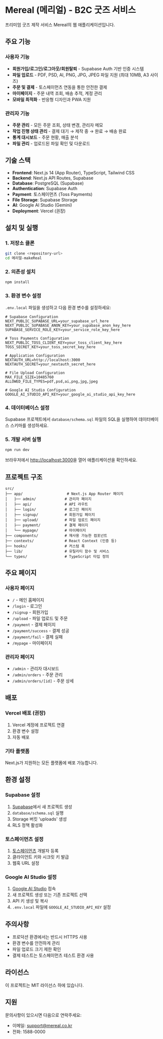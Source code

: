 # Mereal (메리얼) - B2C 굿즈 서비스

프리미엄 굿즈 제작 서비스 Mereal의 웹 애플리케이션입니다.

## 주요 기능

### 사용자 기능
- **회원가입/로그인/로그아웃/회원탈퇴** - Supabase Auth 기반 인증 시스템
- **파일 업로드** - PDF, PSD, AI, PNG, JPG, JPEG 파일 지원 (최대 10MB, A3 사이즈)
- **주문 및 결제** - 토스페이먼츠 연동을 통한 안전한 결제
- **마이페이지** - 주문 내역 조회, 배송 추적, 계정 관리
- **모바일 최적화** - 반응형 디자인과 PWA 지원

### 관리자 기능
- **주문 관리** - 모든 주문 조회, 상태 변경, 관리자 메모
- **작업 진행 상태 관리** - 결제 대기 → 제작 중 → 완료 → 배송 완료
- **통계 대시보드** - 주문 현황, 매출 분석
- **파일 관리** - 업로드된 파일 확인 및 다운로드

## 기술 스택

- **Frontend**: Next.js 14 (App Router), TypeScript, Tailwind CSS
- **Backend**: Next.js API Routes, Supabase
- **Database**: PostgreSQL (Supabase)
- **Authentication**: Supabase Auth
- **Payment**: 토스페이먼츠 (Toss Payments)
- **File Storage**: Supabase Storage
- **AI**: Google AI Studio (Gemini)
- **Deployment**: Vercel (권장)

## 설치 및 실행

### 1. 저장소 클론
```bash
git clone <repository-url>
cd 메리얼-makeReal
```

### 2. 의존성 설치
```bash
npm install
```

### 3. 환경 변수 설정
`.env.local` 파일을 생성하고 다음 환경 변수를 설정하세요:

```env
# Supabase Configuration
NEXT_PUBLIC_SUPABASE_URL=your_supabase_url_here
NEXT_PUBLIC_SUPABASE_ANON_KEY=your_supabase_anon_key_here
SUPABASE_SERVICE_ROLE_KEY=your_service_role_key_here

# Toss Payments Configuration
NEXT_PUBLIC_TOSS_CLIENT_KEY=your_toss_client_key_here
TOSS_SECRET_KEY=your_toss_secret_key_here

# Application Configuration
NEXTAUTH_URL=http://localhost:3000
NEXTAUTH_SECRET=your_nextauth_secret_here

# File Upload Configuration
MAX_FILE_SIZE=10485760
ALLOWED_FILE_TYPES=pdf,psd,ai,png,jpg,jpeg

# Google AI Studio Configuration
GOOGLE_AI_STUDIO_API_KEY=your_google_ai_studio_api_key_here
```

### 4. 데이터베이스 설정
Supabase 프로젝트에서 `database/schema.sql` 파일의 SQL을 실행하여 데이터베이스 스키마를 생성하세요.

### 5. 개발 서버 실행
```bash
npm run dev
```

브라우저에서 [http://localhost:3000](http://localhost:3000)을 열어 애플리케이션을 확인하세요.

## 프로젝트 구조

```
src/
├── app/                    # Next.js App Router 페이지
│   ├── admin/             # 관리자 페이지
│   ├── api/               # API 라우트
│   ├── login/             # 로그인 페이지
│   ├── signup/            # 회원가입 페이지
│   ├── upload/            # 파일 업로드 페이지
│   ├── payment/           # 결제 페이지
│   └── mypage/            # 마이페이지
├── components/            # 재사용 가능한 컴포넌트
├── contexts/              # React Context (인증 등)
├── hooks/                 # 커스텀 훅
├── lib/                   # 유틸리티 함수 및 서비스
└── types/                 # TypeScript 타입 정의
```

## 주요 페이지

### 사용자 페이지
- `/` - 메인 홈페이지
- `/login` - 로그인
- `/signup` - 회원가입
- `/upload` - 파일 업로드 및 주문
- `/payment` - 결제 페이지
- `/payment/success` - 결제 성공
- `/payment/fail` - 결제 실패
- `/mypage` - 마이페이지

### 관리자 페이지
- `/admin` - 관리자 대시보드
- `/admin/orders` - 주문 관리
- `/admin/orders/[id]` - 주문 상세

## 배포

### Vercel 배포 (권장)
1. Vercel 계정에 프로젝트 연결
2. 환경 변수 설정
3. 자동 배포

### 기타 플랫폼
Next.js가 지원하는 모든 플랫폼에 배포 가능합니다.

## 환경 설정

### Supabase 설정
1. [Supabase](https://supabase.com)에서 새 프로젝트 생성
2. `database/schema.sql` 실행
3. Storage 버킷 'uploads' 생성
4. RLS 정책 활성화

### 토스페이먼츠 설정
1. [토스페이먼츠](https://developers.tosspayments.com) 개발자 등록
2. 클라이언트 키와 시크릿 키 발급
3. 웹훅 URL 설정

### Google AI Studio 설정
1. [Google AI Studio](https://aistudio.google.com) 접속
2. 새 프로젝트 생성 또는 기존 프로젝트 선택
3. API 키 생성 및 복사
4. `.env.local` 파일에 `GOOGLE_AI_STUDIO_API_KEY` 설정

## 주의사항

- 프로덕션 환경에서는 반드시 HTTPS 사용
- 환경 변수를 안전하게 관리
- 파일 업로드 크기 제한 확인
- 결제 테스트는 토스페이먼츠 테스트 환경 사용

## 라이선스

이 프로젝트는 MIT 라이선스 하에 있습니다.

## 지원

문의사항이 있으시면 다음으로 연락주세요:
- 이메일: support@mereal.co.kr
- 전화: 1588-0000
